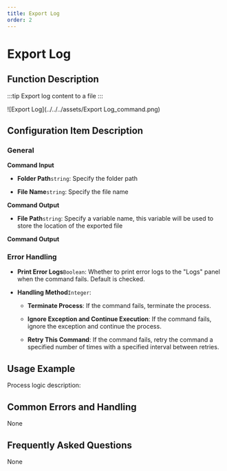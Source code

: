 ```yaml
---
title: Export Log
order: 2
---
```


# Export Log

## Function Description

:::tip 
Export log content to a file
:::

![Export Log](../../../assets/Export Log_command.png)

## Configuration Item Description

### General

**Command Input**

- **Folder Path**`string`: Specify the folder path

- **File Name**`string`: Specify the file name


**Command Output**

- **File Path**`string`: Specify a variable name, this variable will be used to store the location of the exported file


**Command Output**

### Error Handling

- **Print Error Logs**`Boolean`: Whether to print error logs to the "Logs" panel when the command fails. Default is checked. 

- **Handling Method**`Integer`:

    - **Terminate Process**: If the command fails, terminate the process.

    - **Ignore Exception and Continue Execution**: If the command fails, ignore the exception and continue the process.

    - **Retry This Command**: If the command fails, retry the command a specified number of times with a specified interval between retries.

## Usage Example

Process logic description:

## Common Errors and Handling

None

## Frequently Asked Questions

None

